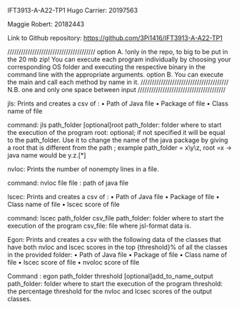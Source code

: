 IFT3913-A-A22-TP1
Hugo Carrier: 20197563

Maggie Robert: 20182443

Link to Github repository: https://github.com/3Pi1416/IFT3913-A-A22-TP1

///////////////////////////////////////
option A. !only in the repo, to big to be put in the 20 mb zip! You can execute each program individually by choosing your corresponding OS folder and executing the respective binary in the command line with the appropriate arguments. 
option B. You can execute the main and call each method by name in it. 
///////////////////////////////////////
N.B. one and only one space between input
///////////////////////////////////////

jls:
Prints and creates a csv of :
•	Path of Java file
•	Package of file
•	Class name of file

command: jls path_folder [optional]root
path_folder: folder where to start the execution of the program
root: optional; if not specified it will be equal to the path_folder. Use it to change the name of the java package by giving a root that is different from the path ;
example  path_folder = x\y\z, root =x -> java name would be y.z.[*]

nvloc:
Prints the number of nonempty lines in a file.

command: nvloc file
file : path of java file 

lscec:
Prints and creates a csv of :
•	Path of Java file
•	Package of file
•	Class name of file
•	lscec score of file

command: lscec path_folder csv_file
	path_folder: folder where to start the execution of the program
	csv_file: file where jsl-format data is.

Egon:
Prints and creates a csv with the following data of the classes that have both nvloc and lscec scores in the top {threshold}% of all the classes in the provided folder:
•	Path of Java file
•	Package of file
•	Class name of file
•	lscec score of file
•	nvoloc score of file

Command : egon path_folder threshold [optional]add_to_name_output
path_folder: folder where to start the execution of the program
threshold: the percentage threshold for the nvloc and lcsec scores of the output classes.


